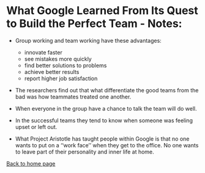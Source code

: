 # **What Google Learned From Its Quest to Build the Perfect Team - Notes:**

+ Group working and team working have these advantages:
  + innovate faster
  + see mistakes more quickly
  + find better solutions to problems
  + achieve better results
  + report higher job satisfaction

+ The researchers find out that what differentiate the good teams from the bad was how teammates treated one another.

+ When everyone in the group have a chance to talk the team will do well.

+ In the successful teams they tend to know when someone was feeling upset or left out.

+ What Project Aristotle has taught people within Google is that no one wants to put on a ‘‘work face’’ when they get to the office. No one wants to leave part of their personality and inner life at home.


[Back to home page](../README.md)